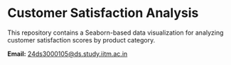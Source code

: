 # Customer Satisfaction Analysis

This repository contains a Seaborn-based data visualization for analyzing customer satisfaction scores by product category.

**Email:** 24ds3000105@ds.study.iitm.ac.in
